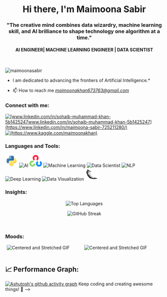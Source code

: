 <h1 align="center">Hi there, I'm Maimoona Sabir</h1>
<h3 align="center">"The creative mind combines data wizardry, machine learning skill, and AI brilliance to shape technology one algorithm at a time."</h3>
<h4 align="center">AI ENGINEER| MACHINE LEARNING ENGINEER | DATA SCIENTIST </h4>

<br/>
<p align="left"> <img src="[https://komarev.com/ghpvc/?username=sohaibmuhammadkhan&label=Profile%20views&color=fe9a00&style=flat](https://komarev.com/ghpvc/?username=maimoonakha178n&label=Profile%20views&color=fe9a00&style=flat)" alt="maimoonasabir" /> </p>

-  I am dedicated to advancing the frontiers of Artificial Intelligence.*

- 📫 How to reach me *maimoonakhan673763@gmail.com*

<h3 align="left">Connect with me:</h3>
<p align="left">
<a href="[https://linkedin.com/in/www.linkedin.com/in/sohaib-muhammad-khan-5b1425247www.linkedin.com/in/sohaib-muhammad-khan-5b1425247](https://www.linkedin.com/in/maimoona-sabir-725211280/)" target="blank"><img align="center" src="https://raw.githubusercontent.com/rahuldkjain/github-profile-readme-generator/master/src/images/icons/Social/linked-in-alt.svg" alt="[www.linkedin.com/in/sohaib-muhammad-khan-5b1425247www.linkedin.com/in/sohaib-muhammad-khan-5b1425247](https://www.linkedin.com/in/maimoona-sabir-725211280/)" height="30" width="40" /></a>
<a href="[https://kaggle.com/https://www.kaggle.com/sohaibmuhammadkhan](https://www.kaggle.com/maimoonakhan)" target="blank"><img align="center" src="https://raw.githubusercontent.com/rahuldkjain/github-profile-readme-generator/master/src/images/icons/Social/kaggle.svg" alt="(https://www.kaggle.com/maimoonakhan)" height="30" width="40" /></a>
</p>

<h3 align="left">Languages and Tools:</h3>
<p align="left">
<img src="https://raw.githubusercontent.com/devicons/devicon/master/icons/python/python-original.svg" alt="Python" width="40" height="40"/>
<img src="https://raw.githubusercontent.com/devicons/devicon/master/icons/ai/ai-original.svg" alt="AI" width="40" height="40"/>
<img src="https://raw.githubusercontent.com/devicons/devicon/master/icons/opencv/opencv-original.svg" alt="OpenCV" width="40" height="40"/>
<img src="https://raw.githubusercontent.com/devicons/devicon/master/icons/machine-learning/machine-learning-original.svg" alt="Machine Learning" width="40" height="40"/>
<img src="https://raw.githubusercontent.com/devicons/devicon/master/icons/datascientist/datascientist-original.svg" alt="Data Scientist" width="40" height="40"/>
<img src="https://raw.githubusercontent.com/devicons/devicon/master/icons/nlp/nlp-original.svg" alt="NLP" width="40" height="40"/>
<img src="https://raw.githubusercontent.com/devicons/devicon/master/icons/deeplearning/deeplearning-original.svg" alt="Deep Learning" width="40" height="40"/>
<img src="https://www.vectorlogo.zone/logos/d3js/d3js-icon.svg" alt="Data Visualization" width="40" height="40"/>
<img src="https://raw.githubusercontent.com/devicons/devicon/master/icons/flask/flask-original.svg" alt="Flask" width="40" height="40"/>

</p>

<h3 align="left">Insights:</h3>

<p align="center"><img align="center" src="https://github-readme-stats.vercel.app/api/top-langs?username=sohaibmuhammadkhan&show_icons=true&theme=dark&locale=en&layout=compact" alt="Top Languages" /></p>

<p align="center"><img align="center" src="https://github-readme-streak-stats.herokuapp.com/?user=sohaibmuhammadkhan&theme=dark" alt="GitHub Streak" /></p>

<br/>
<h3 align="left">Moods:</h3>
<div style="display: flex; justify-content: center;">
  <img src="https://github.com/SohaibMuhammadKhan/SohaibMuhammadKhan/assets/129584803/9975c675-6fc7-4a6f-9557-e415d0ddc66c" alt="Centered and Stretched GIF" width="49%">
  <img src="https://github.com/SohaibMuhammadKhan/SohaibMuhammadKhan/assets/129584803/1f3ae402-99dd-4b8d-888b-e1021d4fee9f" alt="Centered and Stretched GIF" width="49%">
</div>
<br/>

<h2 align="left">📈 Performance Graph:</h2>

[![Ashutosh's github activity graph](https://github-readme-activity-graph.vercel.app/graph?username=SohaibMuhammadKhan&theme=xcode&line=fe9a00&bg_color=151515&point=faffff)](https://github.com/ashutosh00710/github-readme-activity-graph)
Keep coding and creating awesome things! 🚀
-->

